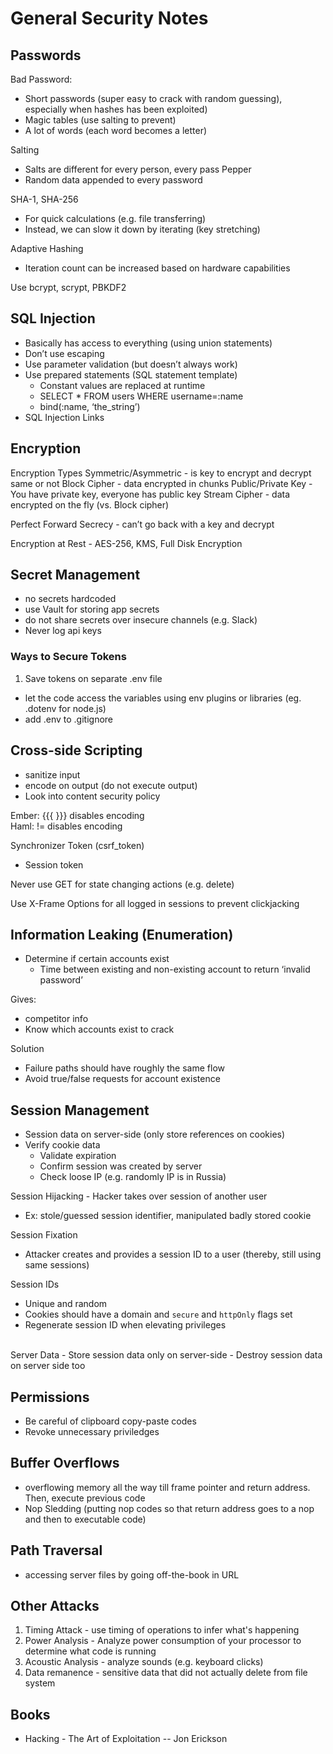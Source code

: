 # General Security Notes

## Passwords

Bad Password:
 - Short passwords (super easy to crack with random guessing), especially when hashes has been exploited)
 - Magic tables (use salting to prevent)
 - A lot of words (each word becomes a letter)

Salting
- Salts are different for every person, every pass
Pepper
- Random data appended to every password

SHA-1, SHA-256
- For quick calculations (e.g. file transferring)
- Instead, we can slow it down by iterating (key stretching)

Adaptive Hashing
- Iteration count can be increased based on hardware capabilities 

Use bcrypt, scrypt, PBKDF2

## SQL Injection
- Basically has access to everything (using union statements)
- Don’t use escaping
- Use parameter validation (but doesn’t always work)
- Use prepared statements (SQL statement template)
    - Constant values are replaced at runtime
    - SELECT * FROM users WHERE username=:name
    - bind(:name, ‘the_string’)
- SQL Injection Links

## Encryption

Encryption Types
	Symmetric/Asymmetric - is key to encrypt and decrypt same or not
	Block Cipher - data encrypted in chunks
	Public/Private Key - You have private key, everyone has public key
	Stream Cipher - data encrypted on the fly (vs. Block cipher)

Perfect Forward Secrecy - can’t go back with a key and decrypt

Encryption at Rest - AES-256, KMS, Full Disk Encryption

## Secret Management
- no secrets hardcoded
- use Vault for storing app secrets
- do not share secrets over insecure channels (e.g. Slack)
- Never log api keys

### Ways to Secure Tokens
1. Save tokens on separate .env file
  - let the code access the variables using env plugins or libraries (eg. .dotenv for node.js)
  - add .env to .gitignore

## Cross-side Scripting
- sanitize input
- encode on output (do not execute output)
- Look into content security policy

Ember: {{{ }}} disables encoding
<br>
Haml: != disables encoding

Synchronizer Token (csrf_token)
- Session token

Never use GET for state changing actions (e.g. delete)

Use X-Frame Options for all logged in sessions to prevent clickjacking

## Information Leaking (Enumeration)
- Determine if certain accounts exist
    - Time between existing and non-existing account to return ‘invalid password’

Gives:
- competitor info
- Know which accounts exist to crack

Solution
- Failure paths should have roughly the same flow
- Avoid true/false requests for account existence

## Session Management
- Session data on server-side (only store references on cookies)
- Verify cookie data
    - Validate expiration
    - Confirm session was created by server
    - Check loose IP (e.g. randomly IP is in Russia)

Session Hijacking - Hacker takes over session of another user
- Ex: stole/guessed session identifier, manipulated badly stored cookie

Session Fixation
- Attacker creates and provides a session ID to a user (thereby, still using same sessions)

Session IDs

- Unique and random
- Cookies should have a domain and `secure` and `httpOnly` flags set
- Regenerate session ID when elevating privileges

<br>
Server Data
- Store session data only on server-side
- Destroy session data on server side too

## Permissions
- Be careful of clipboard copy-paste codes
- Revoke unnecessary priviledges

## Buffer Overflows
- overflowing memory all the way till frame pointer and return address. Then, execute previous code
- Nop Sledding (putting nop codes so that return address goes to a nop and then to executable code)

## Path Traversal
- accessing server files by going off-the-book in URL

## Other Attacks
1. Timing Attack - use timing of operations to infer what's happening
2. Power Analysis - Analyze power consumption of your processor to determine what code is running
3. Acoustic Analysis - analyze sounds (e.g. keyboard clicks)
4. Data remanence - sensitive data that did not actually delete from file system

## Books
- Hacking - The Art of Exploitation -- Jon Erickson